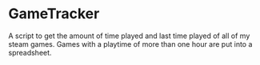 # GameTracker
A script to get the amount of time played and last time played of all of my steam games. Games with a playtime of more than one hour are put into a spreadsheet.
